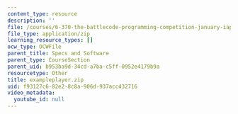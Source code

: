 ```yaml
---
content_type: resource
description: ''
file: /courses/6-370-the-battlecode-programming-competition-january-iap-2013/f93127c682e28c8a906d937acc432716_exampleplayer.zip
file_type: application/zip
learning_resource_types: []
ocw_type: OCWFile
parent_title: Specs and Software
parent_type: CourseSection
parent_uid: b953ba9d-34cd-a7ba-c5ff-0952e4179b9a
resourcetype: Other
title: exampleplayer.zip
uid: f93127c6-82e2-8c8a-906d-937acc432716
video_metadata:
  youtube_id: null
---
```

